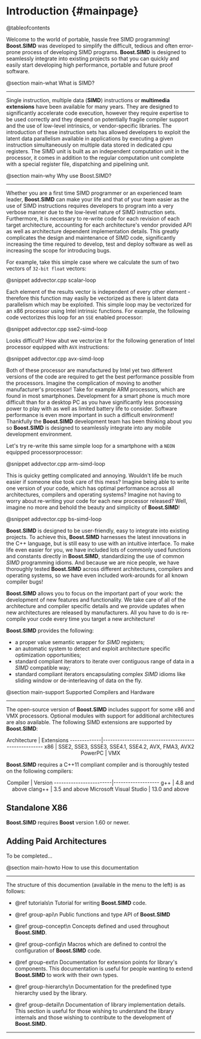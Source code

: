 Introduction {#mainpage}
=========
@tableofcontents

Welcome to the world of portable, hassle free SIMD programming! **Boost.SIMD** was developed to simplify the difficult, tedious
and often error-prone process of developing SIMD programs. **Boost.SIMD** is designed to seamlessly integrate into existing projects
so that you can quickly and easily start developing high performance, portable and future proof software.

@section main-what What is SIMD?

-------------------------------------

Single instruction, multiple data (__SIMD__) instructions or **multimedia extensions** have been available
for many years. They are designed to significantly accelerate code execution, however they require expertise to be used correctly
and they depend on potentially fragile compiler support and the use of low-level intrinsics, or vendor-specific libraries.
The introduction of these instruction sets has allowed developers to exploit the latent data parallelism available in applications by
executing a given instruction simultaneously on multiple data stored in dedicated cpu registers. The SIMD unit is built as an independent
computation unit in the processor, it comes in addition to the regular computation unit complete with a special register file,
dispatching and pipelining unit.

@section main-why Why use Boost.SIMD?

-------------------------------------

Whether you are a first time SIMD programmer or an experienced team leader, **Boost.SIMD** can make your life and
that of your team easier as the use of SIMD instructions requires developers to program into a very verbose manner due to the low-level nature of SIMD instruction
sets. Furthermore, it is necessary to re-write code for each revision of each target architecture, accounting for each architecture's
vendor provided API as well as architecture dependent implementation details. This greatly complicates the design and maintenance of
SIMD code, significantly increasing the time required to develop, test and deploy software as well as increasing the scope for introducing
bugs.

For example, take this simple case where we calculate the sum of two vectors of `32-bit float` vectors:

@snippet addvector.cpp scalar-loop

Each element of the results vector is independent of every other element - therefore this function may easily be vectorized as there is latent data parallelism which may be exploited.
This simple loop may be vectorized for an x86 processor using Intel intrinsic functions. For example, the following code vectorizes this loop for an `SSE` enabled processor:

@snippet addvector.cpp sse2-simd-loop

Looks difficult? How abut we vectorize it for the following generation of Intel processor equipped with `AVX` instructions:

@snippet addvector.cpp avx-simd-loop

Both of these processor are manufactured by Intel yet two different versions of the code are required to get the best performance possible from the processors.
Imagine the complication of moving to another manufacturer's processor!
Take for example ARM processors, which are found in most smartphones. Development for a smart phone is much more difficult than for a desktop PC as you have significantly
less processing power to play with as well as limited battery life to consider. Software performance is even more important in such a difficult environment!
Thankfully the **Boost.SIMD** development team has been thinking about you so **Boost.SIMD** is designed to seamlessly integrate into any mobile development environment.

Let's try re-write this same simple loop for a smartphone with a `NEON` equipped processorprocessor:

@snippet addvector.cpp arm-simd-loop

This is quicky getting complicated and annoying. Wouldn't life be much easier if someone else took care of this mess? Imagine being able to write one version of your code,
which has optimal performance across all architectures, compilers and operating systems? Imagine not having to worry about re-writing your code for each new processor released?
Well, imagine no more and behold the beauty and simplicity of **Boost.SIMD**!

@snippet addvector.cpp bs-simd-loop

**Boost.SIMD** is designed to be user-friendly, easy to integrate into existing projects. To achieve this, **Boost.SIMD** harnesses the latest innovations in the
C++ language, but is still easy to use with an intuitive interface. To make life even easier for you, we have included lots of commonly used functions and constants
directly in **Boost.SIMD**, standardizing the use of common _SIMD_ programming idioms. And because we are nice people, we have thoroughly tested **Boost.SIMD**
across different architectures, compilers and operating systems, so we have even included work-arounds for all known compiler bugs!

**Boost.SIMD** allows you to focus on the important part of your work: the development of new features and functionality. We take care of all
of the architecture and compiler specific details and we provide updates when new architectures are released by manufacturers. All you have to
do is re-compile your code every time you target a new architecture!

**Boost.SIMD** provides the following:

  + a proper value semantic wrapper for _SIMD_ registers;
  + an automatic system to detect and exploit architecture specific optimization opportunities;
  + standard compliant iterators to iterate over contiguous range of data in a _SIMD_ compatible way;
  + standard compliant iterators encapsulating complex _SIMD_ idioms like sliding window or de-interleaving of data on the fly.

@section main-support Supported Compilers and Hardware

----------------------------------------------------------------------------------------------------
The open-source version of **Boost.SIMD** includes support for some x86 and VMX processors. Optional modules with support for
additional architectures are also available.
The following SIMD extensions are supported by **Boost.SIMD**:

<center>
Architecture | Extensions
-------------|-----------------------------------------------------
x86          | SSE2, SSE3, SSSE3, SSE4.1, SSE4.2, AVX, FMA3, AVX2
PowerPC      | VMX
</center>

**Boost.SIMD** requires a C++11 compliant compiler and is thoroughly tested on the following compilers:

<center>
Compiler                | Version
------------------------|-------------------
g++                     | 4.8 and above
clang++                 | 3.5 and above
Microsoft Visual Studio | 13.0 and above
</center>

## Standalone X86

**Boost.SIMD** requires **Boost** version 1.60 or newer.


## Adding Paid Architectures

To be completed...


@section main-howto How to use this documentation

----------------------------------------------------------------------------------------------------
The structure of this documention (available in the menu to the left) is as
follows:

  - @ref tutorials\n
    Tutorial for writing **Boost.SIMD** code.

  - @ref group-api\n
    Public functions and type API of **Boost.SIMD**

  - @ref group-concept\n
    Concepts defined and used throughout **Boost.SIMD**.

  - @ref group-config\n
    Macros which are defined to control the configuration of **Boost.SIMD** code.

  - @ref group-ext\n
    Documentation for extension points for library's components. This documentation is useful
    for people wanting to extend **Boost.SIMD** to work with their own types.

  - @ref group-hierarchy\n
    Documentation for the predefined type hierarchy used by the library.

  - @ref group-detail\n
    Documentation of library implementation details. This section is useful
    for those wishing to understand the library internals and those wishing
    to contribute to the development of **Boost.SIMD**.


----------------------------------------------------------------------------------------------------

<!-- Links -->
<!-- [name]: url -->
